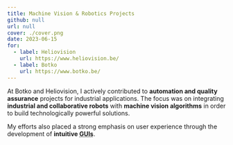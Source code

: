 ```yaml
---
title: Machine Vision & Robotics Projects
github: null
url: null
cover: ./cover.png
date: 2023-06-15
for:
  - label: Heliovision
    url: https://www.heliovision.be/
  - label: Botko
    url: https://www.botko.be/
---
```


At Botko and Heliovision, I actively contributed to **automation and quality assurance** projects for industrial applications. The focus was on integrating **industrial and collaborative robots** with **machine vision algorithms** in order to build technologically powerful solutions.

My efforts also placed a strong emphasis on user experience through the development of **intuitive <abbr title="graphical user interfaces">GUIs</abbr>**.